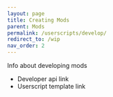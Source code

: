 ```yaml
---
layout: page
title: Creating Mods
parent: Mods
permalink: /userscripts/develop/
redirect_to: /wip
nav_order: 2
---
```


Info about developing mods

- Developer api link
- Userscript template link